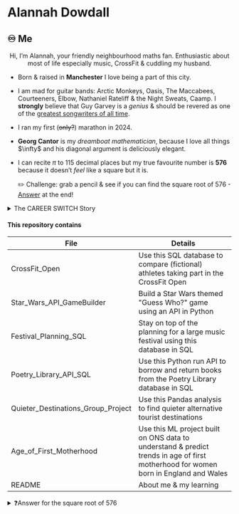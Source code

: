 <p align="center">
	
# Alannah Dowdall

</p>


## ♾️ Me 
<p align="center">
Hi, I’m Alannah, your friendly neighbourhood maths fan. 
 Enthusiastic about most of life especially music, CrossFit & cuddling my husband. 
</p>

	
- Born & raised in __Manchester__ I love being a part of this city. 
- I am mad for guitar bands: Arctic Monkeys, Oasis, The Maccabees, Courteeners, Elbow, Nathaniel Rateliff & the Night Sweats, Caamp. I __strongly__ believe that Guy Garvey is a _genius_ & should be revered as one of the <ins>greatest songwriters of all time</ins>. 
- I ran my first (~~only?~~) marathon in 2024.
-  __Georg Cantor__ is my _dreamboat mathematician_, because I love all things $\infty\$ and his diagonal argument is deliciously elegant.
- I can recite $\pi$ to 115 decimal places but my true favourite number is __576__ because it doesn’t _feel_ like a square but it is.

   ✏️ Challenge: grab a pencil & see if you can find the square root of 576 - [Answer](https://github.com/Cowley-Codes/Cowley-Codes/tree/main#:~:text=❓,-Answer%20for%20the) at the end!


<details>

<summary> The CAREER SWITCH Story </summary>

<br/>

As a maths teacher I have had tremendous fun trying to show teenagers the beauty and power of mathematics. 

Having climbed the education ladder as far as I’d like, I felt a window of opportunity to become a student again; to stretch myself, rather than my classes, to see what I can achieve.

On the recommendation of a Data Scientist friend, I tried the CFG kickstarter in SQL and I was hooked. 

Just over a year later, here I am on the path to becoming a Data Engineer at a company where I will have a truly positive impact on society - I couldn’t be more thrilled. __Thank you CFG!__

Our lord and saviour Dolly Parton teaches us...
> Find out who you are and do it on purpose.

Well Dolly, I am **_doing my best!_**
 
</details>

#### This repository contains ####

| File          | Details |
| ------------- | ------------- |
| CrossFit_Open   | Use this SQL database to compare (fictional) athletes taking part in the CrossFit Open |
| Star_Wars_API_GameBuilder      | Build a Star Wars themed "Guess Who?" game using an API in Python |
| Festival_Planning_SQL      | Stay on top of the planning for a large music festival using this database in SQL  |
| Poetry_Library_API_SQL      | Use this Python run API to borrow and return books from the Poetry Library database in SQL |
| Quieter_Destinations_Group_Project      | Use this Pandas analysis to find quieter alternative tourist destinations |
| Age_of_First_Motherhood   | Use this ML project built on ONS data to understand & predict trends in age of first motherhood for women born in England and Wales |
| README      | About me & my learning |



<details>
	
 <summary>
❓Answer for the square root of 576
 </summary>

<br/>

$576=24^2$, hence $\sqrt{576}=24$

A neat way to discover this is by prime factorising $576$ into $576=2^{6} \times 3^{2}$ and sharing into two matching groups of $2^{3} \times 3^{1}$

You can run my square and square root Python code to find more square numbers.

</details>

